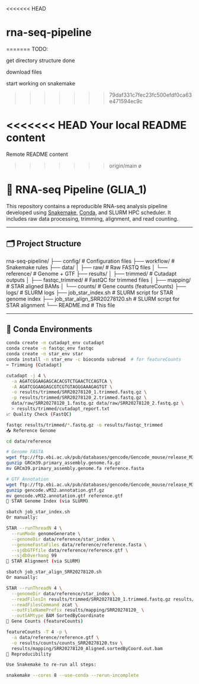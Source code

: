 <<<<<<< HEAD
# rna-seq-pipeline
=======
TODO:

get directory structure done

download files

start working on snakemake
>>>>>>> 79daf331c7fec23fc500efdf0ca63e471594ec9c

<<<<<<< HEAD
Your local README content
=======
Remote README content
>>>>>>> origin/main
ø
# 🧬 RNA-seq Pipeline (GLIA_1)

This repository contains a reproducible RNA-seq analysis pipeline developed using [Snakemake](https://snakemake.readthedocs.io), [Conda](https://docs.conda.io), and SLURM HPC scheduler. It includes raw data processing, trimming, alignment, and read counting.

---

## 🗂️ Project Structure

rna-seq-pipeline/ ├── config/ # Configuration files ├── workflow/ # Snakemake rules ├── data/ │ ├── raw/ # Raw FASTQ files │ └── reference/ # Genome + GTF ├── results/ │ ├── trimmed/ # Cutadapt outputs │ ├── fastqc_trimmed/ # FastQC for trimmed files │ ├── mapping/ # STAR aligned BAMs │ └── counts/ # Gene counts (featureCounts) ├── logs/ # SLURM logs ├── job_star_index.sh # SLURM script for STAR genome index ├── job_star_align_SRR20278120.sh # SLURM script for STAR alignment └── README.md # This file


---

## 🧪 Conda Environments

```bash
conda create -n cutadapt_env cutadapt
conda create -n fastqc_env fastqc
conda create -n star_env star
conda install -n star_env -c bioconda subread  # for featureCounts
✂️ Trimming (Cutadapt)

cutadapt -j 4 \
  -a AGATCGGAAGAGCACACGTCTGAACTCCAGTCA \
  -A AGATCGGAAGAGCGTCGTGTAGGGAAAGAGTGT \
  -o results/trimmed/SRR20278120_1.trimmed.fastq.gz \
  -p results/trimmed/SRR20278120_2.trimmed.fastq.gz \
  data/raw/SRR20278120_1.fastq.gz data/raw/SRR20278120_2.fastq.gz \
  > results/trimmed/cutadapt_report.txt
📈 Quality Check (FastQC)

fastqc results/trimmed/*.fastq.gz -o results/fastqc_trimmed
📥 Reference Genome

cd data/reference

# Genome FASTA
wget ftp://ftp.ebi.ac.uk/pub/databases/gencode/Gencode_mouse/release_M32/GRCm39.primary_assembly.genome.fa.gz
gunzip GRCm39.primary_assembly.genome.fa.gz
mv GRCm39.primary_assembly.genome.fa reference.fasta

# GTF Annotation
wget ftp://ftp.ebi.ac.uk/pub/databases/gencode/Gencode_mouse/release_M32/gencode.vM32.annotation.gtf.gz
gunzip gencode.vM32.annotation.gtf.gz
mv gencode.vM32.annotation.gtf reference.gtf
🧬 STAR Genome Index (via SLURM)

sbatch job_star_index.sh
Or manually:

STAR --runThreadN 4 \
  --runMode genomeGenerate \
  --genomeDir data/reference/star_index \
  --genomeFastaFiles data/reference/reference.fasta \
  --sjdbGTFfile data/reference/reference.gtf \
  --sjdbOverhang 99
🧪 STAR Alignment (via SLURM)

sbatch job_star_align_SRR20278120.sh
Or manually:

STAR --runThreadN 4 \
  --genomeDir data/reference/star_index \
  --readFilesIn results/trimmed/SRR20278120_1.trimmed.fastq.gz results/trimmed/SRR20278120_2.trimmed.fastq.gz \
  --readFilesCommand zcat \
  --outFileNamePrefix results/mapping/SRR20278120_ \
  --outSAMtype BAM SortedByCoordinate
🧮 Gene Counts (featureCounts)

featureCounts -T 4 -p \
  -a data/reference/reference.gtf \
  -o results/counts/counts_SRR20278120.tsv \
  results/mapping/SRR20278120_Aligned.sortedByCoord.out.bam
🔁 Reproducibility

Use Snakemake to re-run all steps:

snakemake --cores 8 --use-conda --rerun-incomplete
